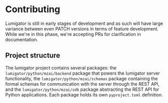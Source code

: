# Contributing

Lumigator is still in early stages of development and as such will have 
large variance between even PATCH versions in terms of feature development. 
While we're in this phase, we're accepting PRs for clarification in documentation. 

## Project structure

The lumigator project contains several packages: the `lumigator/python/mzai/backend` package that powers the lumigator server functionality, the `lumigator/python/mzai/schemas` package containing the formal schemas for communication with the server through the REST API, and the `lumigator/python/mzai/sdk` package abstracting the REST API for Python applications. Each package holds its own `pyproject.toml` definition.
